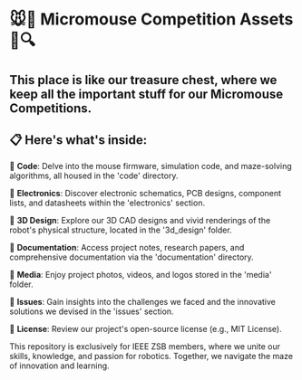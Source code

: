 # 🐭🤖 Micromouse Competition Assets 🏁🔍

## This place is like our treasure chest, where we keep all the important stuff for our Micromouse Competitions. 

📋 Here's what's inside:
---------------------
🔧 **Code**: Delve into the mouse firmware, simulation code, and maze-solving algorithms, all housed in the 'code' directory.

🔌 **Electronics**: Discover electronic schematics, PCB designs, component lists, and datasheets within the 'electronics' section.

🎨 **3D Design**: Explore our 3D CAD designs and vivid renderings of the robot's physical structure, located in the '3d_design' folder.

📖 **Documentation**: Access project notes, research papers, and comprehensive documentation via the 'documentation' directory.

📸 **Media**: Enjoy project photos, videos, and logos stored in the 'media' folder.

🧩 **Issues**: Gain insights into the challenges we faced and the innovative solutions we devised in the 'issues' section.

📄 **License**: Review our project's open-source license (e.g., MIT License).

This repository is exclusively for IEEE ZSB members, where we unite our skills, knowledge, and passion for robotics. Together, we navigate the maze of innovation and learning.
